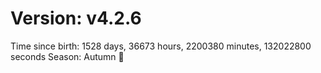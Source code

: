 # Version: v4.2.6
Time since birth: 1528 days, 36673 hours, 2200380 minutes, 132022800 seconds
Season: Autumn 🍁
